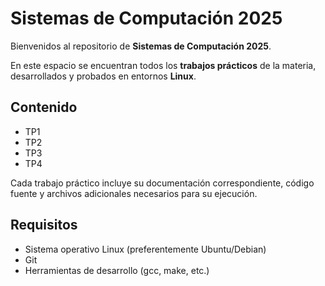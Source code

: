 # Sistemas de Computación 2025

Bienvenidos al repositorio de **Sistemas de Computación 2025**.

En este espacio se encuentran todos los **trabajos prácticos** de la materia, desarrollados y probados en entornos **Linux**.

## Contenido

- TP1
- TP2
- TP3
- TP4

Cada trabajo práctico incluye su documentación correspondiente, código fuente y archivos adicionales necesarios para su ejecución.

## Requisitos

- Sistema operativo Linux (preferentemente Ubuntu/Debian)
- Git
- Herramientas de desarrollo (gcc, make, etc.)


